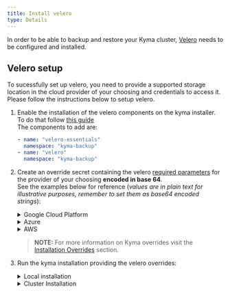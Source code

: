 ```yaml
---
title: Install velero
type: Details
---
```

In order to be able to backup and restore your Kyma cluster, [Velero](https://github.com/heptio/velero/) needs to be configured and installed.

## Velero setup

To sucessfully set up velero, you need to provide a supported storage location in the cloud provider of your choosing and credentials to access it.
Please follow the instructions below to setup velero.
1. Enable the installation of the velero components on the kyma installer. To do that follow [this guide](/root/kyma/#configuration-custom-component-installation)<br/>
    The components to add are:
    ```yaml
    - name: "velero-essentials"
      namespace: "kyma-backup"
    - name: "velero"
      namespace: "kyma-backup"
    ```

2. Create an override secret containing the velero [required parameters](/components/backup/#configuration-configuration) for the provider of your choosing **encoded in base 64**.<br/>
    See the examples below for reference (_values are in plain text for illustrative purposes, remember to set them as base64 encoded strings_):

    <div tabs>
    <details>
    <summary>
    Google Cloud Platform
    </summary>
        
    ```yaml
    apiVersion: v1
    kind: Secret
    metadata:
    name: velero-credentials-overrides
    namespace: kyma-installer
    labels:
        kyma-project.io/installation: ""
        installer: overrides
        component: velero
    type: Opaque
    data:
        configuration.provider: "gcp"
        configuration.volumeSnapshotLocation.name: "gcp"
        configuration.volumeSnapshotLocation.bucket: "my-gcp-bucket"
        configuration.backupStorageLocation.name: "gcp"
        configuration.backupStorageLocation.bucket: "my-gcp-bucket"
        credentials.secretContents.cloud: |
                    {
                        "type": "service_account",
                        "project_id": "my-project",
                        "private_key_id": "KEY_UUID",
                        "private_key": "-----BEGIN PRIVATE KEY-----\nPRIVATE_KEY_CONTENTS\n-----END PRIVATE KEY-----\n",
                        "client_email": "sample@fake.iam.gserviceaccount.com",
                        "client_id": "MY_CLIENT_ID",
                        "auth_uri": "https://accounts.google.com/o/oauth2/auth",
                        "token_uri": "https://oauth2.googleapis.com/token",
                        "auth_provider_x509_cert_url": "https://www.googleapis.com/oauth2/v1/certs",
                        "client_x509_cert_url": "https://www.googleapis.com/robot/v1/metadata/x509/sample%40fake.iam.gserviceaccount.com"
                    }
    ```
    >**NOTE:** For more information on configuring and installing velero in GCP visit https://velero.io/docs/v1.0.0/gcp-config/
    </details>
    <details>
    <summary>
    Azure
    </summary>

    Coming soon...

    >**NOTE:** For more information on configuring and installing velero in Azure visit https://velero.io/docs/v1.0.0/azure-config/
    
    </details>
    <details>
    <summary>
    AWS
    </summary>

    AWS is currently not officially supported.

    >**NOTE:** For more information on configuring and installing velero in AWS visit https://velero.io/docs/v1.0.0/aws-config/

    </details>
    </div>

    >**NOTE:** For more information on Kyma overrides visit the [Installation Overrides](/root/kyma/#configuration-helm-overrides-for-kyma-installation) section.

2. Run the kyma installation providing the velero overrides:
      <div tabs>
      <details>
      <summary>
      Local installation
      </summary>

      ```bash
      kyma install -o velero-overrides.yaml
      ```
      
      </details>
      <details>
      <summary>
      Cluster Installation
      </summary>
      
      1. Apply the overrides to your cluster:
          ```bash
          kubectl apply -f velero-overrides.yaml
          ```
      2. Install Kyma following the [installation guide](/root/kyma/#installation-installation) or update kyma if it is already installed in your cluster following the [update guide](/root/kyma/#installation-update-kyma)
      
      </details>
      </div>
